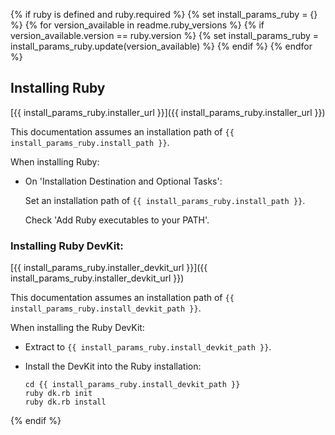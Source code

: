 {% if ruby is defined and ruby.required %}
{% set install_params_ruby = {} %}
{% for version_available in readme.ruby_versions %}
{% if version_available.version == ruby.version %}
{% set install_params_ruby = install_params_ruby.update(version_available) %}
{% endif %}
{% endfor %}
## Installing Ruby

[{{ install_params_ruby.installer_url }}]({{ install_params_ruby.installer_url }})

This documentation assumes an installation path of `{{ install_params_ruby.install_path }}`.

When installing Ruby:

- On 'Installation Destination and Optional Tasks':

  Set an installation path of `{{ install_params_ruby.install_path }}`.

  Check 'Add Ruby executables to your PATH'.

### Installing Ruby DevKit:

[{{ install_params_ruby.installer_devkit_url }}]({{ install_params_ruby.installer_devkit_url }})

This documentation assumes an installation path of `{{ install_params_ruby.install_devkit_path }}`.

When installing the Ruby DevKit:

- Extract to `{{ install_params_ruby.install_devkit_path }}`.

- Install the DevKit into the Ruby installation:

  ~~~
  cd {{ install_params_ruby.install_devkit_path }}
  ruby dk.rb init
  ruby dk.rb install
  ~~~

{% endif %}
